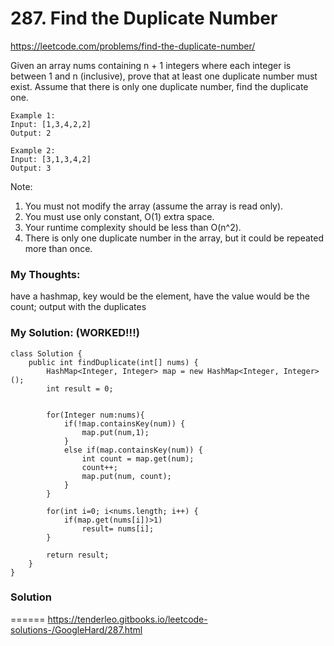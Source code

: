 # 287. Find the Duplicate Number

https://leetcode.com/problems/find-the-duplicate-number/


Given an array nums containing n + 1 integers where each integer is between 1 and n (inclusive), prove that at least one duplicate number must exist. Assume that there is only one duplicate number, find the duplicate one.

```
Example 1:
Input: [1,3,4,2,2]
Output: 2
```

```
Example 2:
Input: [3,1,3,4,2]
Output: 3
```

Note:
1. You must not modify the array (assume the array is read only).
2. You must use only constant, O(1) extra space.
3. Your runtime complexity should be less than O(n^2).
4. There is only one duplicate number in the array, but it could be repeated more than once.


### My Thoughts: 
have a hashmap, key would be the element, have the value would be the count; output with the duplicates

### My Solution: (WORKED!!!)
```
class Solution {
    public int findDuplicate(int[] nums) {
        HashMap<Integer, Integer> map = new HashMap<Integer, Integer> (); 
        int result = 0; 


        for(Integer num:nums){
            if(!map.containsKey(num)) {
                map.put(num,1); 
            }
            else if(map.containsKey(num)) {
                int count = map.get(num); 
                count++; 
                map.put(num, count);
            }
        }

        for(int i=0; i<nums.length; i++) {
            if(map.get(nums[i])>1) 
                result= nums[i]; 
        }

        return result; 
    }
}
```


### Solution
======
https://tenderleo.gitbooks.io/leetcode-solutions-/GoogleHard/287.html
